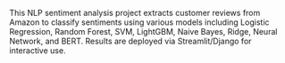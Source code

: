 This NLP sentiment analysis project extracts customer reviews from Amazon to classify sentiments using various models including Logistic Regression, Random Forest, SVM, LightGBM, Naive Bayes, Ridge, Neural Network, and BERT. Results are deployed via Streamlit/Django for interactive use.
